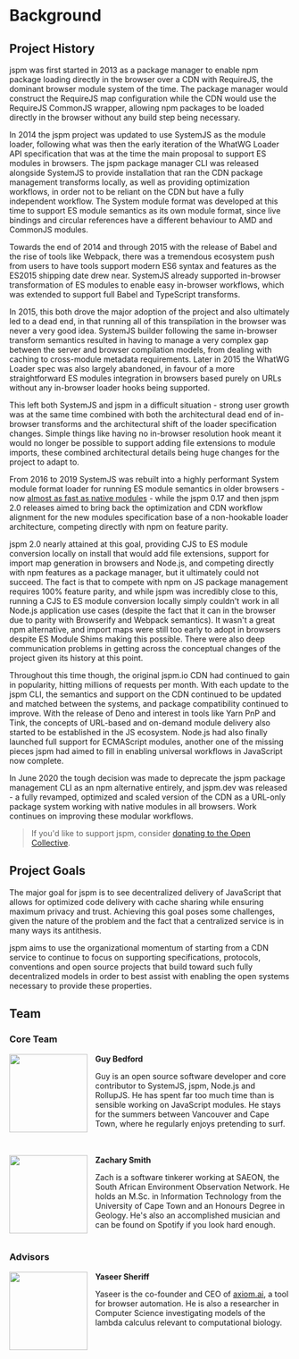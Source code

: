 # Background

## Project History

jspm was first started in 2013 as a package manager to enable npm package loading directly in the browser over a CDN with RequireJS, the dominant browser module system of the time. The package manager would construct the RequireJS map configuration while the CDN would use the RequireJS CommonJS wrapper, allowing npm packages to be loaded directly in the browser without any build step being necessary.

In 2014 the jspm project was updated to use SystemJS as the module loader, following what was then the early iteration of the WhatWG Loader API specification that was at the time the main proposal to support ES modules in browsers. The jspm package manager CLI was released alongside SystemJS to provide installation that ran the CDN package management transforms locally, as well as providing optimization workflows, in order not to be reliant on the CDN but have a fully independent workflow. The System module format was developed at this time to support ES module semantics as its own module format, since live bindings and circular references have a different behaviour to AMD and CommonJS modules.

Towards the end of 2014 and through 2015 with the release of Babel and the rise of tools like Webpack, there was a tremendous ecosystem push from users to have tools support modern ES6 syntax and features as the ES2015 shipping date drew near. SystemJS already supported in-browser transformation of ES modules to enable easy in-browser workflows, which was extended to support full Babel and TypeScript transforms.

In 2015, this both drove the major adoption of the project and also ultimately led to a dead end, in that running all of this transpilation in the browser was never a very good idea. SystemJS builder following the same in-browser transform semantics resulted in having to manage a very complex gap between the server and browser compilation models, from dealing with caching to cross-module metadata requirements. Later in 2015 the WhatWG Loader spec was also largely abandoned, in favour of a more straightforward ES modules integration in browsers based purely on URLs without any in-browser loader hooks being supported.

This left both SystemJS and jspm in a difficult situation - strong user growth was at the same time combined with both the architectural dead end of in-browser transforms and the architectural shift of the loader specification changes. Simple things like having no in-browser resolution hook meant it would no longer be possible to support adding file extensions to module imports, these combined architectural details being huge changes for the project to adapt to.

From 2016 to 2019 SystemJS was rebuilt into a highly performant System module format loader for running ES module semantics in older browsers - now [almost as fast as native modules](https://github.com/systemjs/systemjs#performance) - while the jspm 0.17 and then jspm 2.0 releases aimed to bring back the optimization and CDN workflow alignment for the new modules specification base of a non-hookable loader architecture, competing directly with npm on feature parity.

jspm 2.0 nearly attained at this goal, providing CJS to ES module conversion locally on install that would add file extensions, support for import map generation in browsers and Node.js, and competing directly with npm features as a package manager, but it ultimately could not succeed. The fact is that to compete with npm on JS package management requires 100% feature parity, and while jspm was incredibly close to this, running a CJS to ES module conversion locally simply couldn't work in all Node.js application use cases (despite the fact that it can in the browser due to parity with Browserify and Webpack semantics). It wasn't a great npm alternative, and import maps were still too early to adopt in browsers despite ES Module Shims making this possible. There were also deep communication problems in getting across the conceptual changes of the project given its history at this point.

Throughout this time though, the original jspm.io CDN had continued to gain in popularity, hitting millions of requests per month. With each update to the jspm CLI, the semantics and support on the CDN continued to be updated and matched between the systems, and package compatibility continued to improve. With the release of Deno and interest in tools like Yarn PnP and Tink, the concepts of URL-based and on-demand module delivery also started to be established in the JS ecosystem. Node.js had also finally launched full support for ECMAScript modules, another one of the missing pieces jspm had aimed to fill in enabling universal workflows in JavaScript now complete.

In June 2020 the tough decision was made to deprecate the jspm package management CLI as an npm alternative entirely, and jspm.dev was released - a fully revamped, optimized and scaled version of the CDN as a URL-only package system working with native modules in all browsers. Work continues on improving these modular workflows.

> If you'd like to support jspm, consider [donating to the Open Collective](https://opencollective.com/jspm).

## Project Goals

The major goal for jspm is to see decentralized delivery of JavaScript that allows for optimized code delivery with cache sharing while ensuring maximum privacy and trust. Achieving this goal poses some challenges, given the nature of the problem and the fact that a centralized service is in many ways its antithesis.

jspm aims to use the organizational momentum of starting from a CDN service to continue to focus on supporting specifications, protocols, conventions and open source projects that build toward such fully decentralized models in order to best assist with enabling the open systems necessary to provide these properties.

## Team

### Core Team

<img src="/profile-3.webp" style="float: left; margin-right: 1em; width: 10em">

<strong>Guy Bedford</strong>

Guy is an open source software developer and core contributor to SystemJS, jspm, Node.js and RollupJS. He has spent far too much time than is sensible working on JavaScript modules. He stays for the summers between Vancouver and Cape Town, where he regularly enjoys pretending to surf.<br /><br /><br />

<!-- <img src="/0.jpg" style="float: left; margin-right: 1em; width: 10em; clear: both;">

<strong>Jarred de Beer</strong>

Jarred works as an Algorithmic Trading Developer at Rand Merchant Bank focused on systems for risk reporting workflows. In previous lives he's worked as a front-end web developer and also as an animator specializing in figure drawing and character rigging.<br/><br/><br/> -->

<img src="/zach-2013-8-x-10.jpg" style="float: left; margin-right: 1em; width: 10em; clear: both;">

<strong>Zachary Smith</strong>

Zach is a software tinkerer working at SAEON, the South African Environment Observation Network. He holds an M.Sc. in Information Technology from the University of Cape Town and an Honours Degree in Geology. He's also an accomplished musician and can be found on Spotify if you look hard enough.<br /><br/>

<div stlye="clear:both;">

### Advisors

<img src="/7zdggNNz_400x400.png" style="float: left; margin-right: 1em; width: 10em; clear: both">

<strong>Yaseer Sheriff</strong>

Yaseer is the co-founder and CEO of [axiom.ai](https://axiom.ai), a tool for browser automation. He is also a researcher in Computer Science investigating models of the lambda calculus relevant to computational biology.

<div style="clear:both;">
